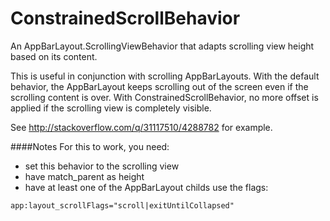 # ConstrainedScrollBehavior

An AppBarLayout.ScrollingViewBehavior that adapts scrolling view height based on its content.

This is useful in conjunction with scrolling AppBarLayouts. With the default behavior, the 
AppBarLayout keeps scrolling out of the screen even if the scrolling content is over.
With ConstrainedScrollBehavior, no more offset is applied if the scrolling view is 
completely visible.

See http://stackoverflow.com/q/31117510/4288782 for example.

####Notes
For this to work, you need:
- set this behavior to the scrolling view
- have match_parent as height
- have at least one of the AppBarLayout childs use the flags:

`app:layout_scrollFlags="scroll|exitUntilCollapsed"`
